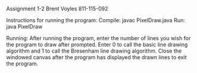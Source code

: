 Assignment 1-2
Brent Voyles
811-115-092

Instructions for running the program:
    Compile: javac PixelDraw.java
    Run: java PixelDraw

Running:
    After running the program, enter the number of lines you wish for the program to draw after prompted.
    Enter 0 to call the basic line drawing algorithm and 1 to call the Bresenham line drawing algorithm. 
    Close the windowed canvas after the program has displayed the drawn lines to exit the program.

